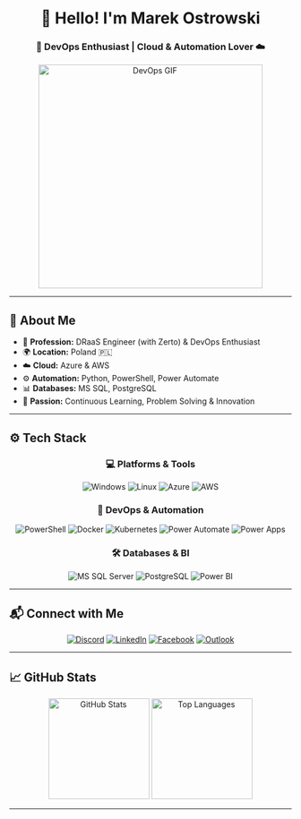 <h1 align="center">👋 Hello! I'm Marek Ostrowski</h1>
<h3 align="center">🚀 DevOps Enthusiast | Cloud & Automation Lover ☁️</h3>

<p align="center">
  <img src="https://media4.giphy.com/media/v1.Y2lkPTc5MGI3NjExbjJlZnR3YzdlM3FpMGY2dTQyNHM4a21wbmJzY3dlbnF0MWo0MG1oeCZlcD12MV9pbnRlcm5hbF9naWZfYnlfaWQmY3Q9Zw/O7x8QN7gMcsAxX8v2z/giphy.gif" width="400" alt="DevOps GIF">
</p>

---

## 🌟 About Me

- 💼 **Profession:** DRaaS Engineer (with Zerto) & DevOps Enthusiast  
- 🌍 **Location:** Poland 🇵🇱  
- ☁️ **Cloud:** Azure & AWS  
- ⚙️ **Automation:** Python, PowerShell, Power Automate  
- 📊 **Databases:** MS SQL, PostgreSQL
- 🎯 **Passion:** Continuous Learning, Problem Solving & Innovation  

---

## ⚙️ Tech Stack

<div align="center">
  
### 💻 **Platforms & Tools**
![Windows](https://img.shields.io/badge/Windows-0078D6?style=for-the-badge&logo=windows&logoColor=white)
![Linux](https://img.shields.io/badge/Linux-FCC624?style=for-the-badge&logo=linux&logoColor=black)
![Azure](https://img.shields.io/badge/Azure-0089D6?style=for-the-badge&logo=microsoftazure&logoColor=white)
![AWS](https://img.shields.io/badge/AWS-FF9900?style=for-the-badge&logo=amazonaws&logoColor=black)

### 🔧 **DevOps & Automation**
![PowerShell](https://img.shields.io/badge/PowerShell-5391FE?style=for-the-badge&logo=powershell&logoColor=white)
![Docker](https://img.shields.io/badge/Docker-2496ED?style=for-the-badge&logo=docker&logoColor=white)
![Kubernetes](https://img.shields.io/badge/Kubernetes-326CE5?style=for-the-badge&logo=kubernetes&logoColor=white)
![Power Automate](https://img.shields.io/badge/Power%20Automate-0066FF?style=for-the-badge&logo=powerautomate&logoColor=white)
![Power Apps](https://img.shields.io/badge/Power%20Apps-742774?style=for-the-badge&logo=powerapps&logoColor=white)

### 🛠️ **Databases & BI**
![MS SQL Server](https://img.shields.io/badge/SQL%20Server-CC2927?style=for-the-badge&logo=microsoftsqlserver&logoColor=white)
![PostgreSQL](https://img.shields.io/badge/PostgreSQL-336791?style=for-the-badge&logo=postgresql&logoColor=white)
![Power BI](https://img.shields.io/badge/Power%20BI-F2C811?style=for-the-badge&logo=powerbi&logoColor=black)

</div>

---

## 📬 Connect with Me
<div align="center">
  
[![Discord](https://img.shields.io/badge/Discord-5865F2?style=for-the-badge&logo=discord&logoColor=white)](https://discordapp.com/users/5315)
[![LinkedIn](https://img.shields.io/badge/LinkedIn-0A66C2?style=for-the-badge&logo=linkedin&logoColor=white)](https://www.linkedin.com/in/marek-ostrowski-94a4921a3/)
[![Facebook](https://img.shields.io/badge/Facebook-1877F2?style=for-the-badge&logo=facebook&logoColor=white)](https://www.facebook.com/marek.ostrowski.393/)
[![Outlook](https://img.shields.io/badge/Email-0078D4?style=for-the-badge&logo=microsoftoutlook&logoColor=white)](mailto:ostrowskimarek7@outlook.com)

</div>

---

## 📈 GitHub Stats

<p align="center">
  <img src="https://github-readme-stats.vercel.app/api?username=marekostrowski&show_icons=true&theme=radical" alt="GitHub Stats" height="180">
  <img src="https://github-readme-stats.vercel.app/api/top-langs/?username=marekostrowski&layout=compact&theme=radical" alt="Top Languages" height="180">
</p>

---
